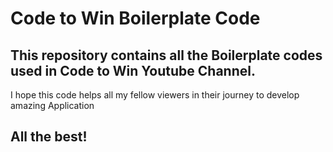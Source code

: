 # Code to Win Boilerplate Code 

## This repository contains all the Boilerplate codes used in Code to Win Youtube Channel. 
  I hope this code helps all my fellow viewers in their journey to develop amazing Application 

## All the best! 
